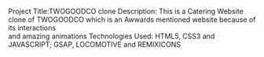 Project Title:TWOGOODCO clone
Description: This is a Catering Website clone of TWOGOODCO which is an Awwards mentioned website because of its interactions  
             and amazing animations 
Technologies Used: HTML5, CSS3 and JAVASCRIPT;
                   GSAP, LOCOMOTIVE and REMIXICONS 
